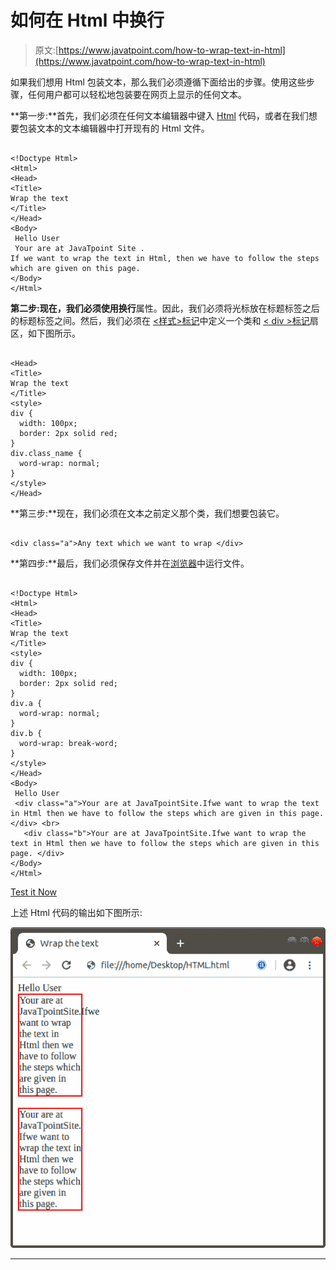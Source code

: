 # 如何在 Html 中换行

> 原文:[https://www.javatpoint.com/how-to-wrap-text-in-html](https://www.javatpoint.com/how-to-wrap-text-in-html)

如果我们想用 Html 包装文本，那么我们必须遵循下面给出的步骤。使用这些步骤，任何用户都可以轻松地包装要在网页上显示的任何文本。

**第一步:**首先，我们必须在任何文本编辑器中键入 [Html](https://www.javatpoint.com/html-tutorial) 代码，或者在我们想要包装文本的文本编辑器中打开现有的 Html 文件。

```

<!Doctype Html>
<Html>   
<Head>    
<Title>   
Wrap the text
</Title>
</Head>
<Body> 
 Hello User 
 Your are at JavaTpoint Site .
If we want to wrap the text in Html, then we have to follow the steps which are given on this page. 
</Body> 
</Html>

```

**第二步:**现在，我们必须使用**换行**属性。因此，我们必须将光标放在标题标签之后的标题标签之间。然后，我们必须在 [<样式>标记](https://www.javatpoint.com/html-style)中定义一个类和 [< div >标记](https://www.javatpoint.com/html-div-tag)扇区，如下图所示。

```

<Head>    
<Title>   
Wrap the text
</Title>
<style>
div {
  width: 100px; 
  border: 2px solid red;
}
div.class_name {
  word-wrap: normal;
}
</style>
</Head>

```

**第三步:**现在，我们必须在文本之前定义那个类，我们想要包装它。

```

<div class="a">Any text which we want to wrap </div> 

```

**第四步:**最后，我们必须保存文件并在[浏览器](https://www.javatpoint.com/browsers)中运行文件。

```

<!Doctype Html>
<Html>   
<Head>    
<Title>   
Wrap the text
</Title>
<style>
div {
  width: 100px; 
  border: 2px solid red;
}
div.a {
  word-wrap: normal;
}
div.b {
  word-wrap: break-word;
}
</style>
</Head>
<Body> 
 Hello User 
 <div class="a">Your are at JavaTpointSite.Ifwe want to wrap the text in Html then we have to follow the steps which are given in this page. </div> <br>
   <div class="b">Your are at JavaTpointSite.Ifwe want to wrap the text in Html then we have to follow the steps which are given in this page. </div>
</Body> 
</Html>

```

[Test it Now](https://www.javatpoint.com/oprweb/test.jsp?filename=how-to-wrap-text-in-html1)

上述 Html 代码的输出如下图所示:

![How to Wrap text in Html](img/9df1960fb85079c117006749f174dd00.png)

* * *